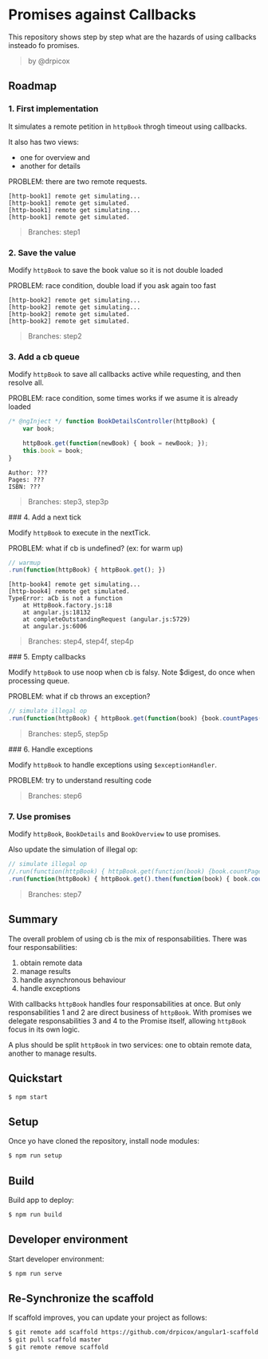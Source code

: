 Promises against Callbacks
==========================

This repository shows step by step what are the hazards of using callbacks insteado fo promises.

> by @drpicox



Roadmap
-------

### 1. First implementation

It simulates a remote petition in `httpBook` throgh timeout using callbacks.

It also has two views: 
- one for overview and 
- another for details

PROBLEM: there are two remote requests.

```
[http-book1] remote get simulating...
[http-book1] remote get simulated.
[http-book1] remote get simulating...
[http-book1] remote get simulated.
```

> Branches: step1


### 2. Save the value

Modify `httpBook` to save the book value so it is not double loaded

PROBLEM: race condition, double load if you ask again too fast

```
[http-book2] remote get simulating...
[http-book2] remote get simulating...
[http-book2] remote get simulated.
[http-book2] remote get simulated.
```

> Branches: step2


### 3. Add a cb queue

Modify `httpBook` to save all callbacks active while requesting, and then resolve all.

PROBLEM: race condition, some times works if we asume it is already loaded

```javascript
/* @ngInject */ function BookDetailsController(httpBook) {
    var book;

    httpBook.get(function(newBook) { book = newBook; });
    this.book = book;
}
```

```
Author: ???
Pages: ???
ISBN: ???
```

> Branches: step3, step3p


### 4. Add a next tick

Modify `httpBook` to execute in the nextTick.

PROBLEM: what if cb is undefined? (ex: for warm up)

```javascript
// warmup
.run(function(httpBook) { httpBook.get(); })
```

```
[http-book4] remote get simulating...
[http-book4] remote get simulated.
TypeError: aCb is not a function
    at HttpBook.factory.js:18
    at angular.js:18132
    at completeOutstandingRequest (angular.js:5729)
    at angular.js:6006
```

> Branches: step4, step4f, step4p


### 5. Empty callbacks

Modify `httpBook` to use noop when cb is falsy. Note $digest, do once when processing queue.

PROBLEM: what if cb throws an exception?

```javascript
// simulate illegal op
.run(function(httpBook) { httpBook.get(function(book) {book.countPages();}); })
```

> Branches: step5, step5p


### 6. Handle exceptions

Modify `httpBook` to handle exceptions using `$exceptionHandler`.

PROBLEM: try to understand resulting code

> Branches: step6


### 7. Use promises

Modify `httpBook`, `BookDetails` and `BookOverview` to use promises.

Also update the simulation of illegal op:

```javascript
// simulate illegal op
//.run(function(httpBook) { httpBook.get(function(book) {book.countPages();}); })
.run(function(httpBook) { httpBook.get().then(function(book) { book.countPages(); }); })
```

> Branches: step7


Summary
-------

The overall problem of using cb is the mix of responsabilities.
There was four responsabilities:

1. obtain remote data
2. manage results
3. handle asynchronous behaviour
4. handle exceptions

With callbacks `httpBook` handles four responsabilities at once. But only responsabilities 1 and 2 are direct business of `httpBook`. With promises we delegate responsabilities 3 and 4 to the Promise itself, allowing `httpBook` focus in its own logic.

A plus should be split `httpBook` in two services: one to obtain remote data, another to manage results.



Quickstart
----------

```bash
$ npm start
```

Setup
-----

Once yo have cloned the repository, install node modules:

```bash
$ npm run setup
```


Build
-----

Build app to deploy:

```bash
$ npm run build
```


Developer environment
---------------------

Start developer environment:

```bash
$ npm run serve
```

Re-Synchronize the scaffold
---------------------------

If scaffold improves, you can update your project as follows:

   ```bash
   $ git remote add scaffold https://github.com/drpicox/angular1-scaffold.git
   $ git pull scaffold master
   $ git remote remove scaffold
   ```
